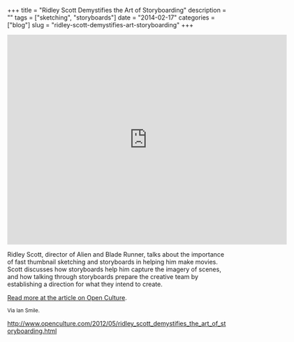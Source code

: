 +++
title = "Ridley Scott Demystifies the Art of Storyboarding"
description = ""
tags = ["sketching", "storyboards"]
date = "2014-02-17"
categories = ["blog"]
slug = "ridley-scott-demystifies-art-storyboarding"
+++



  <div class="video"><iframe width="640" height="480" src="http://www.youtube.com/embed/tifrKC8P3XM" frameborder="0" allowfullscreen></iframe></div>
<p>Ridley Scott, director of Alien and Blade Runner, talks about the importance of fast thumbnail sketching and storyboards in helping him make movies. Scott discusses how storyboards help him capture the imagery of scenes, and how talking through storyboards prepare the creative team by establishing a direction for what they intend to create. </p>
<p><a href="http://www.openculture.com/2012/05/ridley_scott_demystifies_the_art_of_storyboarding.html">Read more at the article on Open Culture</a>.</p>
<p><small>Via Ian Smile.</small></p>
    
  <a href="http://www.openculture.com/2012/05/ridley_scott_demystifies_the_art_of_storyboarding.html">http://www.openculture.com/2012/05/ridley_scott_demystifies_the_art_of_storyboarding.html</a>

